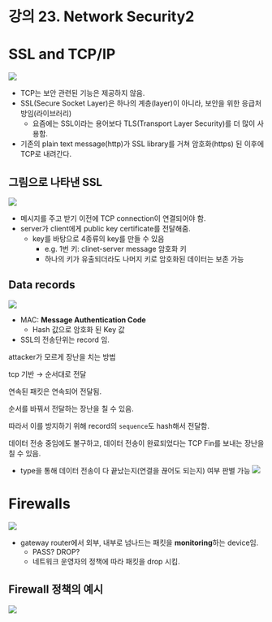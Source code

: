# 강의 23. **Network Security2**

# SSL and TCP/IP

![](./assets/ch23/2022-11-29-00-41-18.png)

- TCP는 보안 관련된 기능은 제공하지 않음.
- SSL(Secure Socket Layer)은 하나의 계층(layer)이 아니라, 보안을 위한 응급처방임(라이브러리)
  - 요즘에는 SSL이라는 용어보다 TLS(Transport Layer Security)를 더 많이 사용함.
- 기존의 plain text message(http)가 SSL library를 거쳐 암호화(https) 된 이후에 TCP로 내려간다.

## 그림으로 나타낸 SSL

![](./assets/ch23/2.png)

- 메시지를 주고 받기 이전에 TCP connection이 연결되어야 함.
- server가 client에게 public key certificate를 전달해줌.
  - key를 바탕으로 4종류의 key를 만들 수 있음
    - e.g. 1번 키: clinet-server message 암호화 키
    - 하나의 키가 유출되더라도 나머지 키로 암호화된 데이터는 보존 가능

## Data records

![](./assets/ch23/3.png)

- MAC: **Message Authentication Code**
  - Hash 값으로 암호화 된 Key 값
- SSL의 전송단위는 record 임.

attacker가 모르게 장난을 치는 방법

tcp 기반 → 순서대로 전달

연속된 패킷은 연속되어 전달됨.

순서를 바꿔서 전달하는 장난을 칠 수 있음.

따라서 이를 방지하기 위해 record의 `sequence`도 hash해서 전달함.

데이터 전송 중임에도 불구하고, 데이터 전송이 완료되었다는 TCP Fin를 보내는 장난을 칠 수 있음.

- type을 통해 데이터 전송이 다 끝났는지(연결을 끊어도 되는지) 여부 판별 가능
  ![](./assets/ch23/4.png)

# Firewalls

![](./assets/ch23/5.png)

- gateway router에서 외부, 내부로 넘나드는 패킷을 **monitoring**하는 device임.
  - PASS? DROP?
  - 네트워크 운영자의 정책에 따라 패킷을 drop 시킴.

## Firewall 정책의 예시

![](./assets/ch23/6.png)
